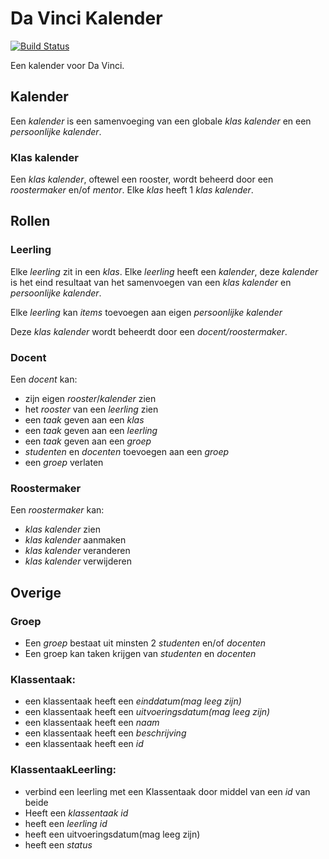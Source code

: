 # Da Vinci Kalender

[![Build Status](https://travis-ci.com/davinci-kalender/kalender.svg?branch=master)](https://travis-ci.com/davinci-kalender/kalender)

Een kalender voor Da Vinci.

## Kalender

Een _kalender_ is een samenvoeging van een globale _klas kalender_ en een _persoonlijke kalender_.

### Klas kalender

Een _klas kalender_, oftewel een rooster, wordt beheerd door een _roostermaker_ en/of _mentor_.
Elke _klas_ heeft 1 _klas kalender_.

## Rollen

### Leerling

Elke _leerling_ zit in een _klas_.
Elke _leerling_ heeft een _kalender_,
deze _kalender_ is het eind resultaat van het samenvoegen van een _klas kalender_ en _persoonlijke kalender_.

Elke _leerling_ kan _items_ toevoegen aan eigen _persoonlijke kalender_

Deze _klas kalender_ wordt beheerdt door een _docent/roostermaker_.

### Docent

Een _docent_ kan:

* zijn eigen _rooster_/_kalender_ zien
* het _rooster_ van een _leerling_ zien
* een _taak_ geven aan een _klas_
* een _taak_ geven aan een _leerling_
* een _taak_ geven aan een _groep_
* _studenten_ en _docenten_ toevoegen aan een _groep_
* een _groep_ verlaten

### Roostermaker

Een _roostermaker_ kan:

* _klas kalender_ zien
* _klas kalender_ aanmaken
* _klas kalender_ veranderen
* _klas kalender_ verwijderen

## Overige

### Groep

* Een _groep_ bestaat uit minsten 2 _studenten_ en/of _docenten_
* Een groep kan taken krijgen van _studenten_ en _docenten_

### Klassentaak:
* een klassentaak heeft een _einddatum(mag leeg zijn)_
* een klassentaak heeft een _uitvoeringsdatum(mag leeg zijn)_
* een klassentaak heeft een _naam_
* een klassentaak heeft een _beschrijving_
* een klassentaak heeft een _id_

### KlassentaakLeerling:
* verbind een leerling met een Klassentaak door middel van een _id_ van beide 
* Heeft een _klassentaak id_
* heeft een _leerling id_ 
* heeft een uitvoeringsdatum(mag leeg zijn)
* heeft een _status_ 

